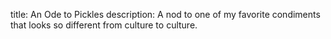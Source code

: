 title: An Ode to Pickles
description: A nod to one of my favorite condiments that looks so different from culture to culture.
